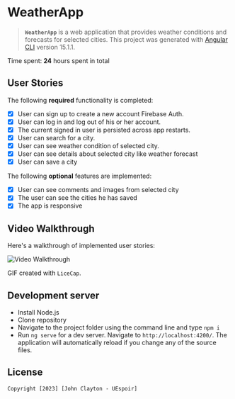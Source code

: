 # WeatherApp

> **`WeatherApp`** is a web application that provides weather conditions and forecasts for selected cities.
This project was generated with [Angular CLI](https://github.com/angular/angular-cli) version 15.1.1.

Time spent: **24** hours spent in total

## User Stories

The following **required** functionality is completed:
- [x]  User can sign up to create a new account Firebase Auth.
- [x]  User can log in and log out of his or her account.
- [x]  The current signed in user is persisted across app restarts.
- [x]  User can search for a city.
- [x]  User can see weather condition of selected city.
- [x]  User can see details about selected city like weather forecast
- [x]  User can save a city

The following **optional** features are implemented:
- [x] User can see comments and images from selected city
- [x] The user can see the cities he has saved
- [x] The app is responsive

## Video Walkthrough

Here's a walkthrough of implemented user stories:

<img src='weatherapp.gif' title='Video Walkthrough' width='' alt='Video Walkthrough' />

GIF created with `LiceCap`.

## Development server
* Install Node.js
* Clone repository
* Navigate to the project folder using the command line and type `npm i`
* Run `ng serve` for a dev server. Navigate to `http://localhost:4200/`. The application will automatically reload if you change any of the source files.

## License

    Copyright [2023] [John Clayton - UEspoir]

